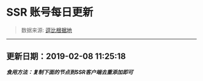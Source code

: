 # SSR 账号每日更新 
> 数据来源: [逗比根据地](https://doub.io/sszhfx/) 
----------------------------------------------
## 更新日期：2019-02-08 11:25:18 
***食用方法：复制下面的节点到SSR客户端去重添加即可***

 